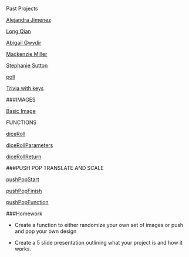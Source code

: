 Past Projects

[Alejandra Jimenez](https://ajimenez540.wordpress.com/2016/10/18/midterm-report/)

[Long Qian](http://www.amazingleo001.com/index.php/2016/11/02/midterm-project/)

[Abigail Gwydir](https://agwydir.wordpress.com/2016/10/26/midterm-project/)

[Mackenzie Miller](https://mackmillerblog.wordpress.com/2016/10/19/week-8-midterm-report/)

[Stephanie Sutton](https://wirginiavoolf.wordpress.com/2016/10/29/midterm-project-geisha-in-subway/)

[poll]()

[Trivia with keys](https://github.com/zevenrodriguez/CIM540-640/blob/master/examples/p5Examples/week5/triviaKeys/sketch.js)



###IMAGES

[Basic Image](https://github.com/zevenrodriguez/CIM540-640/blob/master/examples/p5Examples/week6/basicImage/sketch.js)

FUNCTIONS

[diceRoll](https://github.com/zevenrodriguez/CIM540-640/blob/master/examples/p5Examples/week6/diceRoll/sketch.js)

[diceRollParameters](https://github.com/zevenrodriguez/CIM540-640/blob/master/examples/p5Examples/week6/diceRollParameters/sketch.js)

[diceRollReturn](https://github.com/zevenrodriguez/CIM540-640/blob/master/examples/p5Examples/week6/diceRollReturn/sketch.js)

###PUSH POP TRANSLATE AND SCALE

[pushPopStart](https://github.com/zevenrodriguez/CIM540-640/blob/master/examples/p5Examples/week6/pushPopStart/sketch.js)

[pushPopFinish](https://github.com/zevenrodriguez/CIM540-640/blob/master/examples/p5Examples/week6/pushPopFinish/sketch.js)

[pushPopFunction](https://github.com/zevenrodriguez/CIM540-640/blob/master/examples/p5Examples/week6/pushPopFunction/sketch.js)


###Homework

* Create a function to either randomize your own set of images or push and pop your own design

* Create a 5 slide presentation outlining what your project is and how it works.


